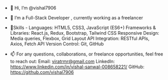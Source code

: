 - 👋 Hi, I’m @vishal7906
- 👀 I’m a Full-Stack Developer , currently working as a freelancer
- 🌱Skills -  Languages: HTML5, CSS3, JavaScript (ES6+)
              Frameworks & Libraries: React.js, Redux, Bootstrap, Tailwind CSS
              Responsive Design: Media queries, Flexbox, Grid Layout
              API Integration: RESTful APIs, Axios, Fetch API
              Version Control: Git, GitHub
  
- 📫 For any questions, collaborations, or freelance opportunities, feel free to reach out:
Email: viratrmr@gmail.com
LinkedIn: https://www.linkedin.com/in/vishal-sanwal-008658221/
GitHub: https://github.com/vishal7906
